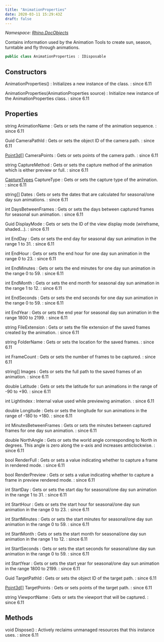 ```yaml
---
title: "AnimationProperties"
date: 2020-03-11 15:29:43Z
draft: false
---
```


*Namespace: [Rhino.DocObjects](../)*

Contains information used by the Animation Tools to create sun, season,
   turntable and fly through animations.
```cs
public class AnimationProperties : IDisposable
```
## Constructors

AnimationProperties()
: Initializes a new instance of the  class.
: since 6.11

AnimationProperties(AnimationProperties source)
: Initialize new instance of the AnimationProperties class.
: since 6.11
## Properties

string AnimationName
: Gets or sets the name of the animation sequence.
: since 6.11

Guid CameraPathId
: Gets or sets the object ID of the camera path.
: since 6.11

[Point3d](/rhinocommon/rhino/geometry/point3d/)[] CameraPoints
: Gets or sets points of the camera path.
: since 6.11

string CaptureMethod
: Gets or sets the capture method of the animation which is either preview or full.
: since 6.11

[CaptureTypes](/rhinocommon/rhino/docobjects/animationproperties/capturetypes/) CaptureType
: Gets or sets the capture type of the animation.
: since 6.11

string[] Dates
: Gets or sets the dates that are calculated for seasonal/one day sun animations.
: since 6.11

int DaysBetweenFrames
: Gets or sets the days between captured frames for seasonal sun animation.
: since 6.11

Guid DisplayMode
: Gets or sets the ID of the view display mode (wireframe, shaded...).
: since 6.11

int EndDay
: Gets or sets the end day for seasonal day sun animation in the range 1 to 31.
: since 6.11

int EndHour
: Gets or sets the end hour for one day sun animation in the range 0 to 23.
: since 6.11

int EndMinutes
: Gets or sets the end minutes for one day sun animation in the range 0 to 59.
: since 6.11

int EndMonth
: Gets or sets the end month for seasonal day sun animation in the range 1 to 12.
: since 6.11

int EndSeconds
: Gets or sets the end seconds for one day sun animation in the range 0 to 59.
: since 6.11

int EndYear
: Gets or sets the end year for seasonal day sun animation in the range 1800 to 2199.
: since 6.11

string FileExtension
: Gets or sets the file extension of the saved frames created by the animation.
: since 6.11

string FolderName
: Gets or sets the location for the saved frames.
: since 6.11

int FrameCount
: Gets or sets the number of frames to be captured.
: since 6.11

string[] Images
: Gets or sets the full path to the saved frames of an animation.
: since 6.11

double Latitude
: Gets or sets the latitude for sun animations in the range of -90 to +90.
: since 6.11

int LightIndex
: Internal value used while previewing animation.
: since 6.11

double Longitude
: Gets or sets the longitude for sun animations in the range of -180 to +180.
: since 6.11

int MinutesBetweenFrames
: Gets or sets the minutes between captured frames for one day sun animation.
: since 6.11

double NorthAngle
: Gets or sets the world angle corresponding to North in degrees.
     This angle is zero along the x-axis and increases anticlockwise.
: since 6.11

bool RenderFull
: Gets or sets a value indicating whether to capture a frame in rendered mode.
: since 6.11

bool RenderPreview
: Gets or sets a value indicating whether to capture a frame in preview rendered mode.
: since 6.11

int StartDay
: Gets or sets the start day for seasonal/one day sun animation in the range 1 to 31.
: since 6.11

int StartHour
: Gets or sets the start hour for seasonal/one day sun animation in the range 0 to 23.
: since 6.11

int StartMinutes
: Gets or sets the start minutes for seasonal/one day sun animation in the range 0 to 59.
: since 6.11

int StartMonth
: Gets or sets the start month for seasonal/one day sun animation in the range 1 to 12.
: since 6.11

int StartSeconds
: Gets or sets the start seconds for seasonal/one day sun animation in the range 0 to 59.
: since 6.11

int StartYear
: Gets or sets the start year for seasonal/one day sun animation in the range 1800 to 2199.
: since 6.11

Guid TargetPathId
: Gets or sets the object ID of the target path.
: since 6.11

[Point3d](/rhinocommon/rhino/geometry/point3d/)[] TargetPoints
: Gets or sets points of the target path.
: since 6.11

string ViewportName
: Gets or sets the viewport that will be captured.
: since 6.11
## Methods

void Dispose()
: Actively reclaims unmanaged resources that this instance uses.
: since 6.11
